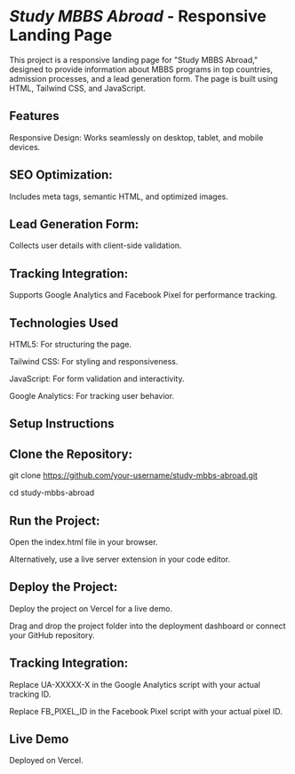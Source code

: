 # *Study MBBS Abroad* - Responsive Landing Page
This project is a responsive landing page for "Study MBBS Abroad," designed to provide information about MBBS programs in top countries, admission processes, and a lead generation form. The page is built using HTML, Tailwind CSS, and JavaScript.

## Features
Responsive Design: Works seamlessly on desktop, tablet, and mobile devices.

## SEO Optimization:
Includes meta tags, semantic HTML, and optimized images.

## Lead Generation Form:
Collects user details with client-side validation.

## Tracking Integration:
Supports Google Analytics and Facebook Pixel for performance tracking.

## Technologies Used
HTML5: For structuring the page.

Tailwind CSS: For styling and responsiveness.

JavaScript: For form validation and interactivity.

Google Analytics: For tracking user behavior.

## Setup Instructions

## Clone the Repository:
git clone https://github.com/your-username/study-mbbs-abroad.git

cd study-mbbs-abroad

## Run the Project:

Open the index.html file in your browser.

Alternatively, use a live server extension in your code editor.

## Deploy the Project:

Deploy the project on Vercel for a live demo.

Drag and drop the project folder into the deployment dashboard or connect your GitHub repository.

## Tracking Integration:

Replace UA-XXXXX-X in the Google Analytics script with your actual tracking ID.

Replace FB_PIXEL_ID in the Facebook Pixel script with your actual pixel ID.

## Live Demo
Deployed on Vercel.
